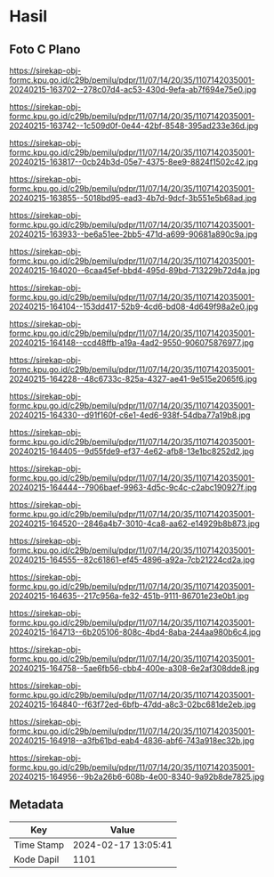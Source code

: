 # Hasil

## Foto C Plano

https://sirekap-obj-formc.kpu.go.id/c29b/pemilu/pdpr/11/07/14/20/35/1107142035001-20240215-163702--278c07d4-ac53-430d-9efa-ab7f694e75e0.jpg

https://sirekap-obj-formc.kpu.go.id/c29b/pemilu/pdpr/11/07/14/20/35/1107142035001-20240215-163742--1c509d0f-0e44-42bf-8548-395ad233e36d.jpg

https://sirekap-obj-formc.kpu.go.id/c29b/pemilu/pdpr/11/07/14/20/35/1107142035001-20240215-163817--0cb24b3d-05e7-4375-8ee9-8824f1502c42.jpg

https://sirekap-obj-formc.kpu.go.id/c29b/pemilu/pdpr/11/07/14/20/35/1107142035001-20240215-163855--5018bd95-ead3-4b7d-9dcf-3b551e5b68ad.jpg

https://sirekap-obj-formc.kpu.go.id/c29b/pemilu/pdpr/11/07/14/20/35/1107142035001-20240215-163933--be6a51ee-2bb5-471d-a699-90681a890c9a.jpg

https://sirekap-obj-formc.kpu.go.id/c29b/pemilu/pdpr/11/07/14/20/35/1107142035001-20240215-164020--6caa45ef-bbd4-495d-89bd-713229b72d4a.jpg

https://sirekap-obj-formc.kpu.go.id/c29b/pemilu/pdpr/11/07/14/20/35/1107142035001-20240215-164104--153dd417-52b9-4cd6-bd08-4d649f98a2e0.jpg

https://sirekap-obj-formc.kpu.go.id/c29b/pemilu/pdpr/11/07/14/20/35/1107142035001-20240215-164148--ccd48ffb-a19a-4ad2-9550-906075876977.jpg

https://sirekap-obj-formc.kpu.go.id/c29b/pemilu/pdpr/11/07/14/20/35/1107142035001-20240215-164228--48c6733c-825a-4327-ae41-9e515e2065f6.jpg

https://sirekap-obj-formc.kpu.go.id/c29b/pemilu/pdpr/11/07/14/20/35/1107142035001-20240215-164330--d91f160f-c6e1-4ed6-938f-54dba77a19b8.jpg

https://sirekap-obj-formc.kpu.go.id/c29b/pemilu/pdpr/11/07/14/20/35/1107142035001-20240215-164405--9d55fde9-ef37-4e62-afb8-13e1bc8252d2.jpg

https://sirekap-obj-formc.kpu.go.id/c29b/pemilu/pdpr/11/07/14/20/35/1107142035001-20240215-164444--7906baef-9963-4d5c-9c4c-c2abc190927f.jpg

https://sirekap-obj-formc.kpu.go.id/c29b/pemilu/pdpr/11/07/14/20/35/1107142035001-20240215-164520--2846a4b7-3010-4ca8-aa62-e14929b8b873.jpg

https://sirekap-obj-formc.kpu.go.id/c29b/pemilu/pdpr/11/07/14/20/35/1107142035001-20240215-164555--82c61861-ef45-4896-a92a-7cb21224cd2a.jpg

https://sirekap-obj-formc.kpu.go.id/c29b/pemilu/pdpr/11/07/14/20/35/1107142035001-20240215-164635--217c956a-fe32-451b-9111-86701e23e0b1.jpg

https://sirekap-obj-formc.kpu.go.id/c29b/pemilu/pdpr/11/07/14/20/35/1107142035001-20240215-164713--6b205106-808c-4bd4-8aba-244aa980b6c4.jpg

https://sirekap-obj-formc.kpu.go.id/c29b/pemilu/pdpr/11/07/14/20/35/1107142035001-20240215-164758--5ae6fb56-cbb4-400e-a308-6e2af308dde8.jpg

https://sirekap-obj-formc.kpu.go.id/c29b/pemilu/pdpr/11/07/14/20/35/1107142035001-20240215-164840--f63f72ed-6bfb-47dd-a8c3-02bc681de2eb.jpg

https://sirekap-obj-formc.kpu.go.id/c29b/pemilu/pdpr/11/07/14/20/35/1107142035001-20240215-164918--a3fb61bd-eab4-4836-abf6-743a918ec32b.jpg

https://sirekap-obj-formc.kpu.go.id/c29b/pemilu/pdpr/11/07/14/20/35/1107142035001-20240215-164956--9b2a26b6-608b-4e00-8340-9a92b8de7825.jpg


## Metadata

| Key        | Value               |
| ---------- | ------------------- |
| Time Stamp | 2024-02-17 13:05:41 |
| Kode Dapil | 1101                |



